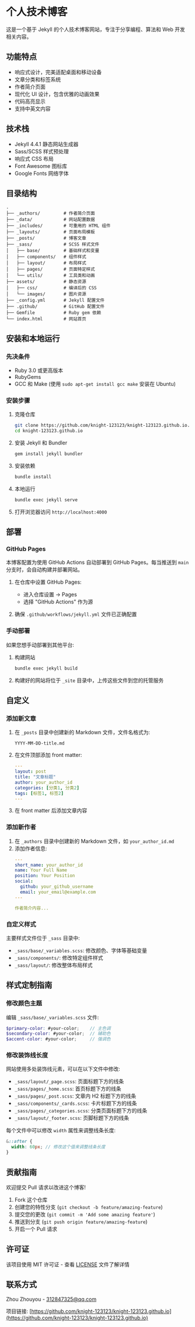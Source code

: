 # 个人技术博客

这是一个基于 Jekyll 的个人技术博客网站，专注于分享编程、算法和 Web 开发相关内容。

## 功能特点

- 响应式设计，完美适配桌面和移动设备
- 文章分类和标签系统
- 作者简介页面
- 现代化 UI 设计，包含优雅的动画效果
- 代码高亮显示
- 支持中英文内容

## 技术栈

- Jekyll 4.4.1 静态网站生成器
- Sass/SCSS 样式预处理
- 响应式 CSS 布局
- Font Awesome 图标库
- Google Fonts 网络字体

## 目录结构

```
.
├── _authors/         # 作者简介页面
├── _data/            # 网站配置数据
├── _includes/        # 可重用的 HTML 组件
├── _layouts/         # 页面布局模板
├── _posts/           # 博客文章 
├── _sass/            # SCSS 样式文件
│   ├── base/         # 基础样式和变量
│   ├── components/   # 组件样式
│   ├── layout/       # 布局样式
│   ├── pages/        # 页面特定样式
│   └── utils/        # 工具类和动画
├── assets/           # 静态资源
│   ├── css/          # 编译后的 CSS
│   └── images/       # 图片资源
├── _config.yml       # Jekyll 配置文件
├── .github/          # GitHub 配置文件
├── Gemfile           # Ruby gem 依赖
└── index.html        # 网站首页
```

## 安装和本地运行

### 先决条件

- Ruby 3.0 或更高版本
- RubyGems
- GCC 和 Make (使用 `sudo apt-get install gcc make` 安装在 Ubuntu)

### 安装步骤

1. 克隆仓库
   ```bash
   git clone https://github.com/knight-123123/knight-123123.github.io.git
   cd knight-123123.github.io
   ```

2. 安装 Jekyll 和 Bundler
   ```bash
   gem install jekyll bundler
   ```

3. 安装依赖
   ```bash
   bundle install
   ```

4. 本地运行
   ```bash
   bundle exec jekyll serve
   ```

5. 打开浏览器访问 `http://localhost:4000`

## 部署

### GitHub Pages

本博客配置为使用 GitHub Actions 自动部署到 GitHub Pages。每当推送到 `main` 分支时，会自动构建并部署网站。

1. 在仓库中设置 GitHub Pages:
   - 进入仓库设置 → Pages
   - 选择 "GitHub Actions" 作为源

2. 确保 `.github/workflows/jekyll.yml` 文件已正确配置

### 手动部署

如果您想手动部署到其他平台:

1. 构建网站
   ```bash
   bundle exec jekyll build
   ```

2. 构建好的网站将位于 `_site` 目录中，上传这些文件到您的托管服务

## 自定义

### 添加新文章

1. 在 `_posts` 目录中创建新的 Markdown 文件，文件名格式为:
   ```
   YYYY-MM-DD-title.md
   ```

2. 在文件顶部添加 front matter:
   ```yaml
   ---
   layout: post
   title: "文章标题"
   author: your_author_id
   categories: [分类1, 分类2]
   tags: [标签1, 标签2]
   ---
   ```

3. 在 front matter 后添加文章内容

### 添加新作者

1. 在 `_authors` 目录中创建新的 Markdown 文件，如 `your_author_id.md`
2. 添加作者信息:
   ```yaml
   ---
   short_name: your_author_id
   name: Your Full Name
   position: Your Position
   social:
     github: your_github_username
     email: your_email@example.com
   ---
   
   作者简介内容...
   ```

### 自定义样式

主要样式文件位于 `_sass` 目录中:

- `_sass/base/_variables.scss`: 修改颜色、字体等基础变量
- `_sass/components/`: 修改特定组件样式
- `_sass/layout/`: 修改整体布局样式

## 样式定制指南

### 修改颜色主题

编辑 `_sass/base/_variables.scss` 文件:

```scss
$primary-color: #your-color;    // 主色调
$secondary-color: #your-color;  // 辅助色
$accent-color: #your-color;     // 强调色
```

### 修改装饰线长度

网站使用多处装饰线元素，可以在以下文件中修改:

- `_sass/layout/_page.scss`: 页面标题下方的线条
- `_sass/pages/_home.scss`: 首页标题下方的线条
- `_sass/pages/_post.scss`: 文章内 H2 标题下方的线条
- `_sass/components/_cards.scss`: 卡片标题下方的线条
- `_sass/pages/_categories.scss`: 分类页面标题下方的线条 
- `_sass/layout/_footer.scss`: 页脚标题下方的线条

每个文件中可以修改 `width` 属性来调整线条长度:

```scss
&::after {
  width: 60px; // 修改这个值来调整线条长度
}
```

## 贡献指南

欢迎提交 Pull 请求以改进这个博客!

1. Fork 这个仓库
2. 创建您的特性分支 (`git checkout -b feature/amazing-feature`)
3. 提交您的更改 (`git commit -m 'Add some amazing feature'`)
4. 推送到分支 (`git push origin feature/amazing-feature`)
5. 开启一个 Pull 请求

## 许可证

该项目使用 MIT 许可证 - 查看 [LICENSE](LICENSE) 文件了解详情

## 联系方式

Zhou Zhouyou - 312847325@qq.com

项目链接: [https://github.com/knight-123123/knight-123123.github.io](https://github.com/knight-123123/knight-123123.github.io)